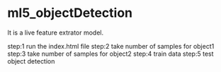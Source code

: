 # ml5_objectDetection
It is a live feature extrator model.

step:1 run the index.html file
step:2 take number of samples for object1
step:3 take number of samples for object2
step:4 train data
step:5 test object detection
